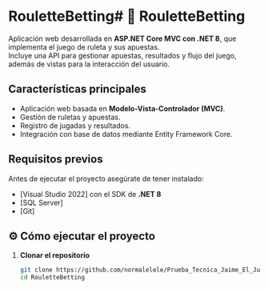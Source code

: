 # RouletteBetting# 🎲 RouletteBetting

Aplicación web desarrollada en **ASP.NET Core MVC con .NET 8**, que implementa el juego de ruleta y sus apuestas.  
Incluye una API para gestionar apuestas, resultados y flujo del juego, además de vistas para la interacción del usuario.

## Características principales

- Aplicación web basada en **Modelo-Vista-Controlador (MVC)**.
- Gestión de ruletas y apuestas.
- Registro de jugadas y resultados.
- Integración con base de datos mediante Entity Framework Core.

##  Requisitos previos

Antes de ejecutar el proyecto asegúrate de tener instalado:

- [Visual Studio 2022] con el SDK de **.NET 8**  
- [SQL Server]
- [Git]

## ⚙️ Cómo ejecutar el proyecto

1. **Clonar el repositorio**
   ```bash
   git clone https://github.com/normalelele/Prueba_Tecnica_Jaime_El_Juego_de_la_Ruleta.git
   cd RouletteBetting
   ```

